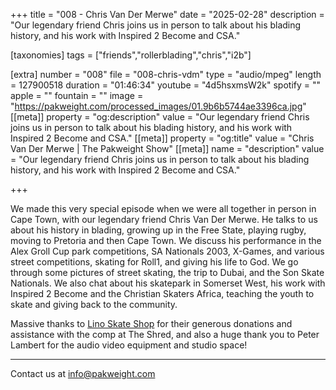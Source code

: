 +++
title = "008 - Chris Van Der Merwe"
date = "2025-02-28"
description = "Our legendary friend Chris joins us in person to talk about his blading history, and his work with Inspired 2 Become and CSA."

[taxonomies]
tags = ["friends","rollerblading","chris","i2b"]

[extra]
number = "008"
file = "008-chris-vdm"
type = "audio/mpeg"
length = 127900518
duration = "01:46:34"
youtube = "4d5hsxmsW2k"
spotify = ""
apple = ""
fountain = ""
image = "https://pakweight.com/processed_images/01.9b6b5744ae3396ca.jpg"
[[meta]]
property = "og:description"
value = "Our legendary friend Chris joins us in person to talk about his blading history, and his work with Inspired 2 Become and CSA."
[[meta]]
property = "og:title"
value = "Chris Van Der Merwe | The Pakweight Show"
[[meta]]
name = "description"
value = "Our legendary friend Chris joins us in person to talk about his blading history, and his work with Inspired 2 Become and CSA."

+++

We made this very special episode when we were all together in person in Cape Town, with our legendary friend Chris Van Der Merwe. He talks to us about his history in blading, growing up in the Free State, playing rugby, moving to Pretoria and then Cape Town. We discuss his performance in the Alex Groll Cup park competitions, SA Nationals 2003, X-Games, and various street competitions, skating for Roll1, and giving his life to God. We go through some pictures of street skating, the trip to Dubai, and the Son Skate Nationals. We also chat about his skatepark in Somerset West, his work with Inspired 2 Become and the Christian Skaters Africa, teaching the youth to skate and giving back to the community.

Massive thanks to [Lino Skate Shop](https://linoskateshop.com/) for their generous donations and assistance with the comp at The Shred, and also a huge thank you to Peter Lambert for the audio video equipment and studio space!

---

Contact us at [info@pakweight.com](mailto:info@pakweight.com)
